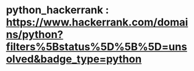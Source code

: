 # python_hackerrank : https://www.hackerrank.com/domains/python?filters%5Bstatus%5D%5B%5D=unsolved&badge_type=python
